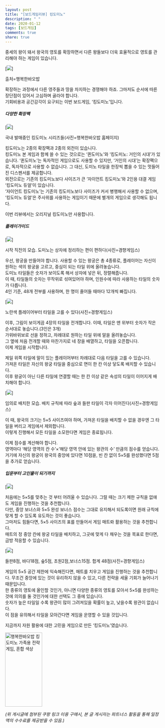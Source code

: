```yaml
---
layout: post
title: "[보드게임리뷰] 킹도미노"
description: " "
date: 2020-01-12
tags: [보드게임]
comments: true
share: true
---
```



중세의 왕이 돼서 왕국의 영토를 확장하면서 다른 왕들보다 더욱 효율적으로 영토를 관리해야 하는 게임이 있습니다.  

[![](https://post-phinf.pstatic.net/MjAyMDA4MjRfMjQ1/MDAxNTk4MjYzNjgzMTQ3.g3dT3m0rvYMGdMTt0-lCtcCvHtwcBPXlQh_4T_VbLXMg.8TuksYK-CZYRMc3w_uafxTnUz7KZkgmnnfJrVA8QhVog.PNG/577_1.png?type=w1200)]

출처=행복한바오밥

확장하는 과정에서 다른 영주들과 땅을 차지하는 경쟁해야 하죠. 그마저도 순서에 따른 장단점이 있어서 고심하며 골라야 합니다.  
기회비용과 공간감각이 요구되는 이번 보드게임, ‘킹도미노’입니다.

##### 다양한 확장팩

[![](https://post-phinf.pstatic.net/MjAyMDA4MjRfMTAw/MDAxNTk4MjYzNzkxMTM0.lYnLL12pxsmVqaTfTvqBIJxlu03D6vnT3zZrvErsJMUg.-UZ5IYnNpCW2jCI20H44LbhPDVZ0bgXAlPdPDQp_RmUg.PNG/%EC%BA%A1%EC%B2%98.PNG?type=w1200)]

국내 발매중인 킹도미노 시리즈들(사진=행복한바오밥 홈페이지)

킹도미노는 2종의 확장팩과 2종의 외전이 있습니다.  
킹도미노 본 게임과 함께 쓸 수 있는 것으로는 ‘퀸도미노’와 ‘킹도미노: 거인의 시대’가 있습니다. ‘퀸도미노’는 독자적인 게임으로도 사용할 수 있지만, ‘거인의 시대’는 확장팩으로, 독자적으로 사용할 수 없습니다. 그 대신, 도미노 타일을 한장씩 뽑을 수 있는 멋들어진 디스펜서를 제공합니다.  
외전으로는 기존의 킹도미노보다 사이즈가 큰 ‘자이언트 킹도미노’와 2인용 대결 게임 ‘킹도미노 듀얼’이 있습니다.  
‘자이언트 킹도미노’는 기존의 킹도미노보다 사이즈가 커서 병행해서 사용할 수 없으며, ‘킹도미노 듀얼’은 주사위를 사용하는 게임이기 때문에 별개의 게임으로 생각해도 됩니다.  
  
이번 리뷰에서는 오리지널 킹도미노만 사용합니다.

##### 플레이가이드

[![](https://post-phinf.pstatic.net/MjAyMDA4MjRfMjUy/MDAxNTk4MjYzOTAyODUw.9qy8-lcpqsMX-MlbEoPi_oRwHJRFubLfNpU1NvIqpNwg.in7GqRVHHiYfdWRjwIqFJfIa0qW9eQUE9QoA4cibm_Eg.JPEG/image_1521808811598263890305.jpg?type=w1200)]

시작 직전의 모습. 도미노는 상자에 정리하는 편이 편하다(사진=경향게임스)

우선, 왕궁을 만들어야 합니다. 사용할 수 있는 왕궁은 총 4종류로, 플레이어는 자신이 원하는 색의 왕궁을 고르고, 중심이 되는 타일 위에 올려놓습니다.  
도미노 타일들은 숫자가 보이도록 해서 상자에 넣은 뒤, 정렬해줍니다.  
이 때, 타일들의 숫자는 무작위로 섞여있어야 하며, 인원수에 따라 사용하는 타일의 숫자가 다릅니다.  
4인 기준, 48개 전부를 사용하며, 한 명이 줄어들 때마다 12개씩 빠집니다.

[![](https://post-phinf.pstatic.net/MjAyMDA4MjRfMTQ2/MDAxNTk4MjYzOTY1MzM3.MsnpW7wACpUU44jWRjLCoV83Zw72j9RonCMw0KTTw7Ag.rHsC0vB-HjFndgE2wC5EXX3ssEJbKHjwI8YQCDyJagIg.JPEG/image_334428501598263948025.jpg?type=w1200)]

노란색 플레이어부터 타일을 고를 수 있다(사진=경향게임스)

이후, 그림이 보이게끔 4장의 타일을 전개합니다. 이때, 타일은 맨 위부터 숫자가 작은 순서대로 놓습니다.(3인은 3개)  
가위바위보로 선을 정하고, 차례대로 원하는 타일 위에 말을 올려놓습니다.  
그 옆에 처음 전개할 때와 마찬가지로 네 장을 배열하고, 타일을 오픈합니다.  
이제 게임을 시작합니다.  
  
제일 위쪽 타일에 말이 있는 플레이어부터 차례대로 다음 타일을 고를 수 있습니다.  
가져온 타일은 자신의 왕궁 타일을 중심으로 면이 한 칸 이상 닿도록 배치할 수 있습니다.  
이후 왕궁이 아닌 다른 타일에 연결할 때는 한 칸 이상 같은 속성의 타일이 이어지게 배치해야 합니다.

[![](https://post-phinf.pstatic.net/MjAyMDA4MjRfMTg5/MDAxNTk4MjY0MDM0OTgx.ju0IC1oHUirfXMaXnYIdTQyh6Ui4_Tp2kwYxkbr3shog.N4UzMRY1sU8CNp-Ig3LGwqjZaA0vBzzghIhBUF7u-Z0g.JPEG/image_8519548051598264026124.jpg?type=w1200)]

임의로 배치한 모습. 배치 규칙에 따라 숲과 들판 타일이 각자 이어진다(사진=경향게임스)

이 때, 왕국의 크기는 5×5 사이즈여야 하며, 가져온 타일을 배치할 수 없을 경우엔 그 타일을 버리고 게임에서 제외합니다.  
이렇게 진행해서 모든 타일을 소모한다면 게임은 종료됩니다.  
  
이제 점수를 계산해야 합니다.  
영역마다 ‘해당 영역의 칸 수’×‘해당 영역 안에 있는 왕관의 수’ 만큼의 점수를 얻습니다.  
거기에 자신의 왕궁이 왕국의 중앙에 있다면 10점을, 빈 칸 없이 5×5를 완성했다면 5점을 추가로 얻습니다.

##### 입문부터 고인물이 되기까지

[![](https://post-phinf.pstatic.net/MjAyMDA4MjRfMTI0/MDAxNTk4MjY0MTIxNDQ1.wqpfXpGo7jAzQ9FzVPNhHdu51C2moU5m4Aucbno0Tp8g.YrF7wAhiMSmxo942Rz1DgsaQoW9kB_lPFENz27Xy6Bog.JPEG/image_3682291961598264100444.jpg?type=w1200)]

처음에는 5×5를 맞추는 것 부터 어려울 수 있습니다. 그럴 때는 크기 제한 규칙을 없애도 게임을 진행하는 것을 추천합니다.  
다만, 중앙 보너스와 5×5 완성 보너스 점수는 그대로 유지해서 되도록이면 원래 규칙에 맞게 할 수 있도록 유도하는 것이 좋습니다.  
그마저도 힘들다면, 5×5 사이즈의 표를 만들어서 게임 매트롸 활용하는 것을 추천합니다.  
매트의 정 중앙 칸에 왕궁 타일을 배치하고, 그곳에 맞게 다 채우는 것을 목표로 한다면, 금방 적응할 수 있습니다.

[![](https://post-phinf.pstatic.net/MjAyMDA4MjRfMTI5/MDAxNTk4MjY0MTQ5OTM2.r91cR9__k4FZinjKoR4zf7Ad1WiufEpn781UlI3DEu8g.m6bsM_qD_2WzpL6LOG6PjGSXfjSizL7wrCZ_39jtfKgg.JPEG/image_2116801971598264140616.jpg?type=w1200)]

들판8점, 바다18점, 숲5점, 초원2점,보너스15점. 합계 48점(사진=경향게임스)

게임의 5×5 공간 제한에 익숙해진다면, 매트를 치우고 게임을 진행하는 것을 추천합니다. 무조건 중앙에 있는 것이 유리하지 않을 수 있고, 다른 전략을 세울 기회가 늘어나기 때문입니다.  
한 종류의 영토에 올인할 것인가, 아니면 다양한 종류의 영토를 모아서 5×5를 완성하는 것에 의의를 둘 것인가에 대한 선택도 그 중에 있습니다.  
숫자가 높은 타일일 수록 왕관이 많이 그려져있을 확률이 높고, 낮을수록 왕관이 없습니다.  
이 점을 유의해서 타일을 모아간다면 게임을 운영할 수 있을 것입니다.  
  
지금까지 자원 활용에 대한 고민을 게임으로 만든 ‘킹도미노’였습니다.

<a href="https://coupa.ng/bPrBtP" target="_blank" referrerpolicy="unsafe-url"><img src="https://static.coupangcdn.com/image/affiliate/banner/36978136c5f66534ded5df23057d9781@2x.jpg" alt="행복한바오밥 킹도미노 가족용 전략게임, 혼합 색상" width="120" height="240"></a>

_(위 게시글에 첨부된 쿠팡 링크 이용 구매시, 본 글 게시자는 파트너스 활동을 통해 일정액의 수수료를 제공받을 수 있음.)_